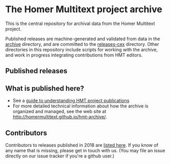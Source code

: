 # The Homer Multitext project archive

This is the central repository for archival data from the Homer Multitext project.

Published releases are machine-generated and validated from data in the [archive](./archive) directory, and are committed to the [releases-cex](./releases-cex) directory.  Other directories in this repository include scripts for working with the archive, and work in progress integrating contributions from HMT editors.

## Published releases




## What is published here?

-   See a [guide to understanding HMT project publications](overview.md)
-   For more detailed technical information about how the archive is organized and managed, see the web site at <http://homermultitext.github.io/hmt-archive/>.

## Contributors

Contributors to releases published in 2018 are [listed here](contributors/2018.md).  If you know of any name that is missing, please get in touch with us.  (You may file an issue directly on our issue tracker if you're a github user.)
